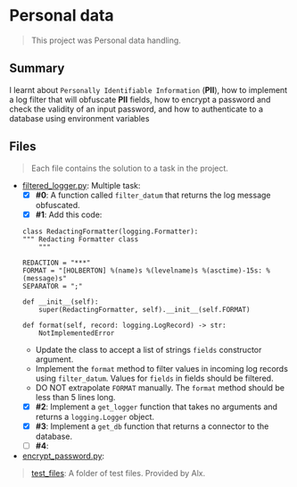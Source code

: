 # Personal data

> This project was Personal data handling.

## Summary

I learnt about `Personally Identifiable Information` (**PII**), how to implement a log filter that will obfuscate **PII** fields, how to encrypt a password and check the validity of an input password, and how to authenticate to a database using environment variables

## Files

> Each file contains the solution to a task in the project.

- [filtered_logger.py](https://github.com/Ebube-Ochemba/alx-backend-user-data/blob/main/0x00-personal_data/filtered_logger.py): Multiple task:
    - [x] **#0**: A function called `filter_datum` that returns the log message obfuscated.
    - [x] **#1**: Add this code:
    ```
    class RedactingFormatter(logging.Formatter):
    """ Redacting Formatter class
        """

    REDACTION = "***"
    FORMAT = "[HOLBERTON] %(name)s %(levelname)s %(asctime)-15s: %(message)s"
    SEPARATOR = ";"

    def __init__(self):
        super(RedactingFormatter, self).__init__(self.FORMAT)

    def format(self, record: logging.LogRecord) -> str:
        NotImplementedError
    ```
    - Update the class to accept a list of strings `fields` constructor argument.
    - Implement the `format` method to filter values in incoming log records using `filter_datum`. Values for `fields` in fields should be filtered.
    - DO NOT extrapolate `FORMAT` manually. The `format` method should be less than 5 lines long.
    - [x] **#2**: Implement a `get_logger` function that takes no arguments and returns a `logging.Logger` object.
    - [x] **#3**: Implement a `get_db` function that returns a connector to the database.
    - [ ] **#4**:
- [encrypt_password.py](https://github.com/Ebube-Ochemba/alx-backend-user-data/blob/main/0x00-personal_data/encrypt_password.py):

> [test_files](): A folder of test files. Provided by Alx.
